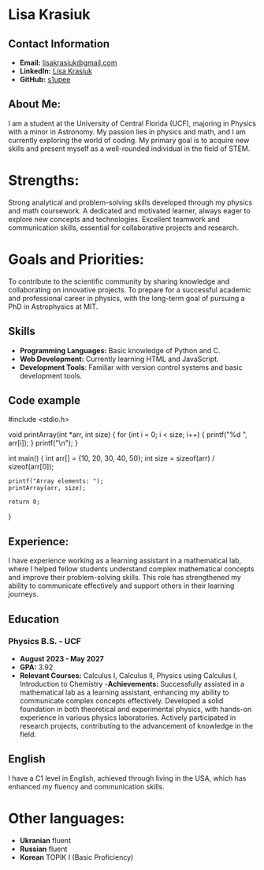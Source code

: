 # Lisa Krasiuk

## Contact Information
- **Email:** lisakrasiuk@gmail.com
- **LinkedIn:** [Lisa Krasiuk](https://www.linkedin.com/in/lisa-krasiuk-84092a302/)
- **GitHub:** [s1upee](https://github.com/s1upee)

## About Me:

I am a student at the University of Central Florida (UCF), majoring in Physics with a minor in Astronomy. My passion lies in physics and math, and I am currently exploring the world of coding. My primary goal is to acquire new skills and present myself as a well-rounded individual in the field of STEM.

# Strengths:

Strong analytical and problem-solving skills developed through my physics and math coursework.
A dedicated and motivated learner, always eager to explore new concepts and technologies.
Excellent teamwork and communication skills, essential for collaborative projects and research.

# Goals and Priorities:

To contribute to the scientific community by sharing knowledge and collaborating on innovative projects.
To prepare for a successful academic and professional career in physics, with the long-term goal of pursuing a PhD in Astrophysics at MIT.

## Skills
- **Programming Languages:** Basic knowledge of Python and C.
- **Web Development:** Currently learning HTML and JavaScript.
- **Development Tools**: Familiar with version control systems and basic development tools.

## Code example

#include <stdio.h>

void printArray(int *arr, int size) {
    for (int i = 0; i < size; i++) {
        printf("%d ", arr[i]);
    }
    printf("\n");
}

int main() {
    int arr[] = {10, 20, 30, 40, 50};
    int size = sizeof(arr) / sizeof(arr[0]);

    printf("Array elements: ");
    printArray(arr, size);

    return 0;
}


## Experience:
I have experience working as a learning assistant in a mathematical lab, where I helped fellow students understand complex mathematical concepts and improve their problem-solving skills. This role has strengthened my ability to communicate effectively and support others in their learning journeys.

## Education
### Physics B.S. - UCF
- **August 2023 - May 2027**
- **GPA:** 3.92
- **Relevant Courses:** Calculus I, Calculus II, Physics using Calculus I, Introduction to Chemistry
-**Achievements:**
Successfully assisted in a mathematical lab as a learning assistant, enhancing my ability to communicate complex concepts effectively.
Developed a solid foundation in both theoretical and experimental physics, with hands-on experience in various physics laboratories.
Actively participated in research projects, contributing to the advancement of knowledge in the field.


## English
I have a C1 level in English, achieved through living in the USA, which has enhanced my fluency and communication skills.
# Other languages:
- **Ukranian** fluent
- **Russian** fluent
- **Korean** TOPIK I (Basic Proficiency)
